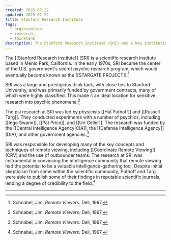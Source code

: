 ```yaml
---
created: 2025-07-22
updated: 2025-07-22
title: Stanford Research Institute
tags:
  - organization
  - research
  - thinktank
description: The Stanford Research Institute (SRI) was a key institution in the history of remote viewing, conducting research for the CIA and other intelligence agencies.
---
```


The [[Stanford Research Institute]] (SRI) is a scientific research institute based in Menlo Park, California. In the early 1970s, SRI became the center of the U.S. government's secret psychic research program, which would eventually become known as the [[STARGATE PROJECT]].[^1]

SRI was a large and prestigious think tank, with close ties to Stanford University, and was primarily funded by government contracts, many of which were highly classified. This made it an ideal location for sensitive research into psychic phenomena.[^1]

The psi research at SRI was led by physicists [[Hal Puthoff]] and [[Russell Targ]]. They conducted experiments with a number of psychics, including [[Ingo Swann]], [[Pat Price]], and [[Uri Geller]]. The research was funded by the [[Central Intelligence Agency|CIA]], the [[Defense Intelligence Agency]] (DIA), and other government agencies.[^1]

SRI was responsible for developing many of the key concepts and techniques of remote viewing, including [[Coordinate Remote Viewing]] (CRV) and the use of outbounder teams. The research at SRI was instrumental in convincing the intelligence community that remote viewing had the potential to be a valuable intelligence-gathering tool. Despite initial skepticism from some within the scientific community, Puthoff and Targ were able to publish some of their findings in reputable scientific journals, lending a degree of credibility to the field.[^1]

---

[^1]: Schnabel, Jim. *Remote Viewers*. Dell, 1997.